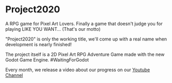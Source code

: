 # Project2020
A RPG game for Pixel Art Lovers. Finally a game that doesn't judge you for playing LIKE YOU WANT... (That's our motto)

"Project2020" is only the working title, we'll come up with a real name when development is nearly finished!

The project itself is a 2D Pixel Art RPG Adventure Game made with the new Godot Game Engine. #WaitingForGodot

Every month, we release a video about our progress on our [Youtube Channel](https://www.youtube.com/channel/UCPEsDMd9W6qJwaMhJhkUFAg)


